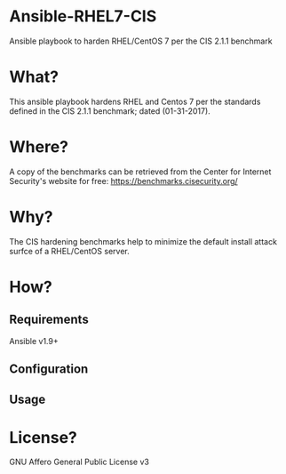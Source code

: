 # Ansible-RHEL7-CIS
Ansible playbook to harden RHEL/CentOS 7 per the CIS 2.1.1 benchmark

# What?
This ansible playbook hardens RHEL and Centos 7 per the standards defined in the CIS 2.1.1 benchmark; dated (01-31-2017).

# Where?
A copy of the benchmarks can be retrieved from the Center for Internet Security's website for free:
https://benchmarks.cisecurity.org/

# Why?
The CIS hardening benchmarks help to minimize the default install attack surfce of a RHEL/CentOS server.

# How?

## Requirements
Ansible v1.9+

## Configuration

## Usage

# License?
GNU Affero General Public License v3

